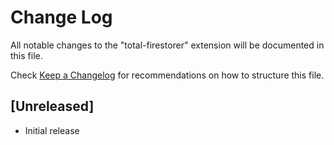 # Change Log

All notable changes to the "total-firestorer" extension will be documented in this file.

Check [Keep a Changelog](http://keepachangelog.com/) for recommendations on how to structure this file.

## [Unreleased]

- Initial release
